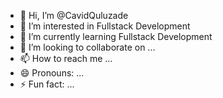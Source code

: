- 👋 Hi, I’m @CavidQuluzade
- 👀 I’m interested in Fullstack Development
- 🌱 I’m currently learning Fullstack Development
- 💞️ I’m looking to collaborate on ...
- 📫 How to reach me ...
- 😄 Pronouns: ...
- ⚡ Fun fact: ...

<!---
CavidQuluzade/CavidQuluzade is a ✨ special ✨ repository because its `README.md` (this file) appears on your GitHub profile.
You can click the Preview link to take a look at your changes.
--->

